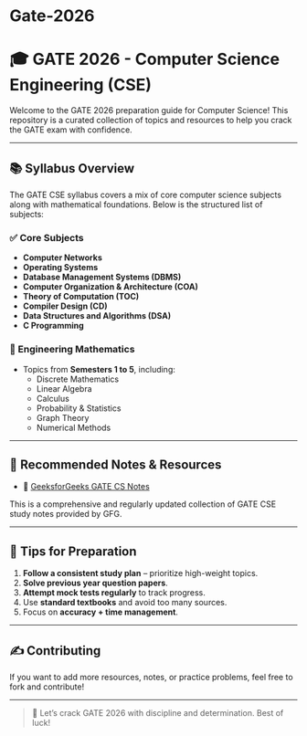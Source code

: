 # Gate-2026
# 🎓 GATE 2026 - Computer Science Engineering (CSE)

Welcome to the GATE 2026 preparation guide for Computer Science! This repository is a curated collection of topics and resources to help you crack the GATE exam with confidence.

---

## 📚 Syllabus Overview

The GATE CSE syllabus covers a mix of core computer science subjects along with mathematical foundations. Below is the structured list of subjects:

### ✅ Core Subjects
- **Computer Networks**
- **Operating Systems**
- **Database Management Systems (DBMS)**
- **Computer Organization & Architecture (COA)**
- **Theory of Computation (TOC)**
- **Compiler Design (CD)**
- **Data Structures and Algorithms (DSA)**
- **C Programming**

### 🧠 Engineering Mathematics
- Topics from **Semesters 1 to 5**, including:
  - Discrete Mathematics
  - Linear Algebra
  - Calculus
  - Probability & Statistics
  - Graph Theory
  - Numerical Methods

---

## 📘 Recommended Notes & Resources

- 📌 [GeeksforGeeks GATE CS Notes](https://www.geeksforgeeks.org/gate-cs-notes-gq/)

This is a comprehensive and regularly updated collection of GATE CSE study notes provided by GFG.

---

## 🎯 Tips for Preparation

1. **Follow a consistent study plan** – prioritize high-weight topics.
2. **Solve previous year question papers**.
3. **Attempt mock tests regularly** to track progress.
4. Use **standard textbooks** and avoid too many sources.
5. Focus on **accuracy + time management**.

---

## ✍️ Contributing

If you want to add more resources, notes, or practice problems, feel free to fork and contribute!

---

> 📅 Let’s crack GATE 2026 with discipline and determination. Best of luck!


